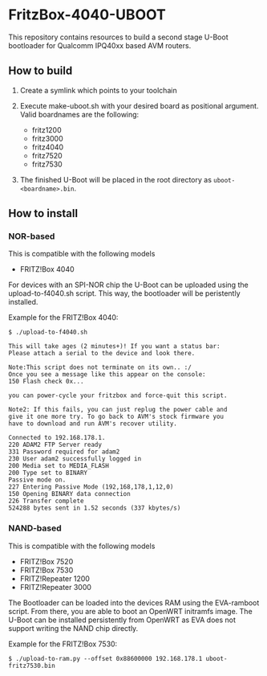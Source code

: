 # FritzBox-4040-UBOOT

This repository contains resources to build a second stage U-Boot bootloader for Qualcomm IPQ40xx based AVM routers.

## How to build

1. Create a symlink which points to your toolchain

2. Execute make-uboot.sh with your desired board as positional argument. Valid boardnames are the following:

   - fritz1200
   - fritz3000
   - fritz4040
   - fritz7520
   - fritz7530

3. The finished U-Boot will be placed in the root directory as `uboot-<boardname>.bin`.

## How to install
### NOR-based
This is compatible with the following models

 - FRITZ!Box 4040

For devices with an SPI-NOR chip the U-Boot can be uploaded using the upload-to-f4040.sh script. This way, the bootloader will be peristently installed.

Example for the FRITZ!Box 4040:

```
$ ./upload-to-f4040.sh

This will take ages (2 minutes+)! If you want a status bar:
Please attach a serial to the device and look there.

Note:This script does not terminate on its own.. :/
Once you see a message like this appear on the console:
150 Flash check 0x...

you can power-cycle your fritzbox and force-quit this script.

Note2: If this fails, you can just replug the power cable and
give it one more try. To go back to AVM's stock firmware you
have to download and run AVM's recover utility.

Connected to 192.168.178.1.
220 ADAM2 FTP Server ready
331 Password required for adam2
230 User adam2 successfully logged in
200 Media set to MEDIA_FLASH
200 Type set to BINARY
Passive mode on.
227 Entering Passive Mode (192,168,178,1,12,0)
150 Opening BINARY data connection
226 Transfer complete
524288 bytes sent in 1.52 seconds (337 kbytes/s)
```


### NAND-based
This is compatible with the following models

 - FRITZ!Box 7520
 - FRITZ!Box 7530
 - FRITZ!Repeater 1200
 - FRITZ!Repeater 3000

The Bootloader can be loaded into the devices RAM using the EVA-ramboot script. From there, you are able to boot an OpenWRT initramfs image. The U-Boot can be installed persistently from OpenWRT as EVA does not support writing the NAND chip directly.

Example for the FRITZ!Box 7530:
```
$ ./upload-to-ram.py --offset 0x88600000 192.168.178.1 uboot-fritz7530.bin
```
